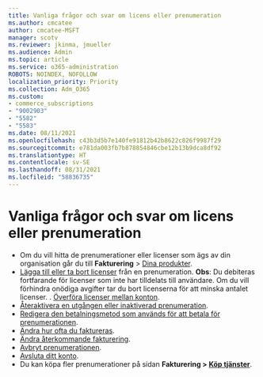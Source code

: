 ```yaml
---
title: Vanliga frågor och svar om licens eller prenumeration
ms.author: cmcatee
author: cmcatee-MSFT
manager: scotv
ms.reviewer: jkinma, jmueller
ms.audience: Admin
ms.topic: article
ms.service: o365-administration
ROBOTS: NOINDEX, NOFOLLOW
localization_priority: Priority
ms.collection: Adm_O365
ms.custom:
- commerce_subscriptions
- "9002903"
- "5582"
- "5583"
ms.date: 08/11/2021
ms.openlocfilehash: c43b3d5b7e140fe91812b42b8622c826f9987f29
ms.sourcegitcommit: e781da003fb7b878854846cbe12b13b9dca8df92
ms.translationtype: HT
ms.contentlocale: sv-SE
ms.lasthandoff: 08/31/2021
ms.locfileid: "58836735"
---
```

# <a name="license-or-subscription-faq"></a>Vanliga frågor och svar om licens eller prenumeration

- Om du vill hitta de prenumerationer eller licenser som ägs av din organisation går du till **Fakturering** > [Dina produkter](https://go.microsoft.com/fwlink/p/?linkid=842054).
- [Lägga till eller ta bort licenser](https://docs.microsoft.com/alchemyinsights/how-to-add-or-reduce-licenses) från en prenumeration.
    **Obs**: Du debiteras fortfarande för licenser som inte har tilldelats till användare. Om du vill förhindra onödiga avgifter tar du bort licenserna för att minska antalet licenser.
. [Överföra licenser mellan konton](https://docs.microsoft.com/alchemyinsights/transfer-licenses-between-tenants).
- [Återaktivera en utgången eller inaktiverad prenumeration](https://go.microsoft.com/fwlink/p/?linkid=2117519).
- [Redigera den betalningsmetod som används för att betala för prenumerationen](https://go.microsoft.com/fwlink/p/?linkid=2117167).
- [Ändra hur ofta du faktureras](https://go.microsoft.com/fwlink/p/?linkid=2119112).
- [Ändra återkommande fakturering](https://go.microsoft.com/fwlink/p/?linkid=2119216).
- [Avbryt prenumerationen](https://go.microsoft.com/fwlink/p/?linkid=2119113).
- [Avsluta ditt konto](https://docs.microsoft.com/alchemyinsights/how-to-close-your-account).
- Du kan köpa fler prenumerationer på sidan **Fakturering > [Köp tjänster](https://go.microsoft.com/fwlink/p/?linkid=868433)**.